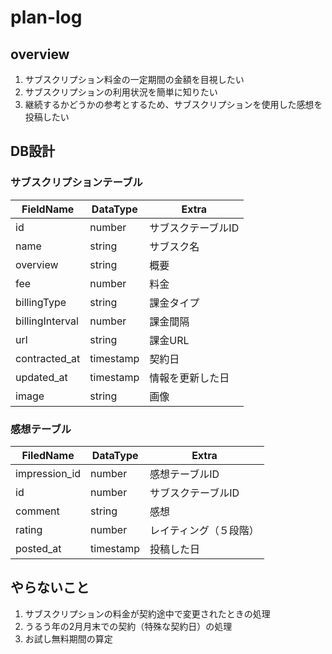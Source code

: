 # plan-log

## overview

1. サブスクリプション料金の一定期間の金額を目視したい
2. サブスクリプションの利用状況を簡単に知りたい
3. 継続するかどうかの参考とするため、サブスクリプションを使用した感想を投稿したい

## DB設計

### サブスクリプションテーブル

| FieldName       | DataType  | Extra              |
| --------------- | --------- | ------------------ |
| id              | number    | サブスクテーブルID |
| name            | string    | サブスク名         |
| overview        | string    | 概要               |
| fee             | number    | 料金               |
| billingType     | string    | 課金タイプ         |
| billingInterval | number    | 課金間隔           |
| url             | string    | 課金URL            |
| contracted_at   | timestamp | 契約日             |
| updated_at      | timestamp | 情報を更新した日   |
| image           | string    | 画像               |

### 感想テーブル

| FiledName     | DataType  | Extra                  |
| ------------- | --------- | ---------------------- |
| impression_id | number    | 感想テーブルID         |
| id            | number    | サブスクテーブルID     |
| comment       | string    | 感想                   |
| rating        | number    | レイティング（５段階） |
| posted_at     | timestamp | 投稿した日             |

## やらないこと

1. サブスクリプションの料金が契約途中で変更されたときの処理
2. うるう年の2月月末での契約（特殊な契約日）の処理
3. お試し無料期間の算定
